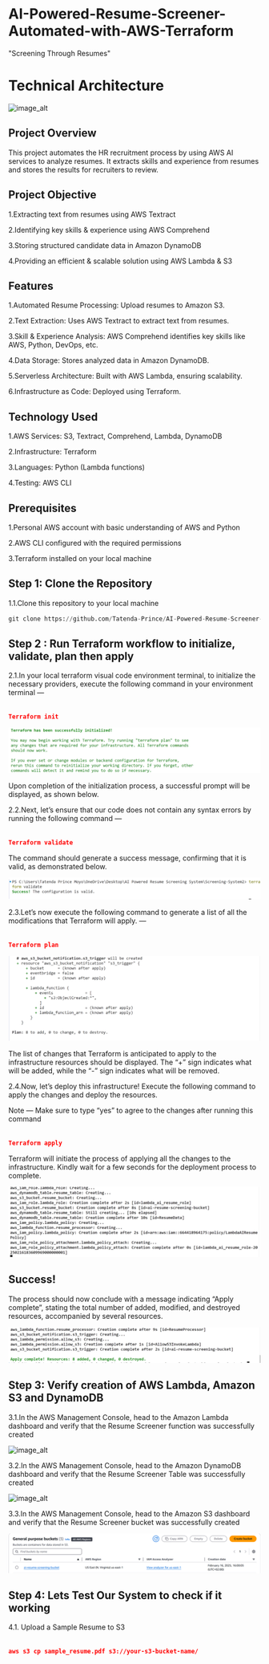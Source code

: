 # AI-Powered-Resume-Screener-Automated-with-AWS-Terraform

"Screening Through Resumes"

# Technical Architecture

![image_alt]()

## Project Overview

This project automates the HR recruitment process by using AWS AI services to analyze resumes. It extracts skills and experience from resumes and stores the results for recruiters to review.

## Project Objective 

1.Extracting text from resumes using AWS Textract

2.Identifying key skills & experience using AWS Comprehend

3.Storing structured candidate data in Amazon DynamoDB

4.Providing an efficient & scalable solution using AWS Lambda & S3


## Features

1.Automated Resume Processing: Upload resumes to Amazon S3.

2.Text Extraction: Uses AWS Textract to extract text from resumes.

3.Skill & Experience Analysis: AWS Comprehend identifies key skills like AWS, Python, DevOps, etc.

4.Data Storage: Stores analyzed data in Amazon DynamoDB.

5.Serverless Architecture: Built with AWS Lambda, ensuring scalability.

6.Infrastructure as Code: Deployed using Terraform.


## Technology Used

1.AWS Services: S3, Textract, Comprehend, Lambda, DynamoDB

2.Infrastructure: Terraform

3.Languages: Python (Lambda functions)

4.Testing: AWS CLI


## Prerequisites

1.Personal AWS account with basic understanding of AWS and Python

2.AWS CLI configured with the required permissions

3.Terraform installed on your local machine


## Step 1: Clone the Repository

1.1.Clone this repository to your local machine

```python
git clone https://github.com/Tatenda-Prince/AI-Powered-Resume-Screener-Automated-with-AWS-Terraform.git

```

## Step 2 : Run Terraform workflow to initialize, validate, plan then apply

2.1.In your local terraform visual code environment terminal, to initialize the necessary providers, execute the following command in your environment terminal —

```json

Terraform init

```

![image_alt](https://github.com/Tatenda-Prince/AI-Powered-Resume-Screener-Automated-with-AWS-Terraform/blob/13137591852601f834fb477da5d85204830d5206/img/Screenshot%202025-02-16%20203301.png)


Upon completion of the initialization process, a successful prompt will be displayed, as shown below.


2.2.Next, let’s ensure that our code does not contain any syntax errors by running the following command —

```json

Terraform validate

```

The command should generate a success message, confirming that it is valid, as demonstrated below.

![image_alt](https://github.com/Tatenda-Prince/AI-Powered-Resume-Screener-Automated-with-AWS-Terraform/blob/fde661d4e2e2639aaa061d50bd28f55859ba2372/img/Screenshot%202025-02-16%20203327.png)

2.3.Let’s now execute the following command to generate a list of all the modifications that Terraform will apply. —


```json

Terraform plan

```

![image_alt](https://github.com/Tatenda-Prince/AI-Powered-Resume-Screener-Automated-with-AWS-Terraform/blob/fad3bb31fb9e1848ff22819f325e55287af243c8/img/Screenshot%202025-02-16%20203405.png)

The list of changes that Terraform is anticipated to apply to the infrastructure resources should be displayed. The “+” sign indicates what will be added, while the “-” sign indicates what will be removed.


2.4.Now, let’s deploy this infrastructure! Execute the following command to apply the changes and deploy the resources.

Note — Make sure to type “yes” to agree to the changes after running this command


```json

Terraform apply

```

Terraform will initiate the process of applying all the changes to the infrastructure. Kindly wait for a few seconds for the deployment process to complete.


![image_alt](https://github.com/Tatenda-Prince/AI-Powered-Resume-Screener-Automated-with-AWS-Terraform/blob/9db4af2d48a621cebbd3a3cea5e4203f90b9c9a2/img/Screenshot%202025-02-16%20203621.png)


## Success!

The process should now conclude with a message indicating “Apply complete”, stating the total number of added, modified, and destroyed resources, accompanied by several resources.


![image_alt](https://github.com/Tatenda-Prince/AI-Powered-Resume-Screener-Automated-with-AWS-Terraform/blob/a65dc0dc27d848b159ba7a0b06336eef5f9984b8/img/Screenshot%202025-02-16%20203648.png)


## Step 3: Verify creation of AWS Lambda, Amazon S3 and DynamoDB

3.1.In the AWS Management Console, head to the Amazon Lambda dashboard and verify that the Resume Screener function was successfully created

![image_alt]()


3.2.In the AWS Management Console, head to the Amazon DynamoDB dashboard and verify that the Resume Screener Table was successfully created

![image_alt]()


3.3.In the AWS Management Console, head to the Amazon S3 dashboard and verify that the Resume Screener bucket was successfully created

![image_alt](https://github.com/Tatenda-Prince/AI-Powered-Resume-Screener-Automated-with-AWS-Terraform/blob/6a7523717c39a7bc1bdd923935c7b9184dec171a/img/Screenshot%202025-02-16%20204955.png)


## Step 4: Lets Test Our System to check if it working

4.1. Upload a Sample Resume to S3

```json

aws s3 cp sample_resume.pdf s3://your-s3-bucket-name/

```











